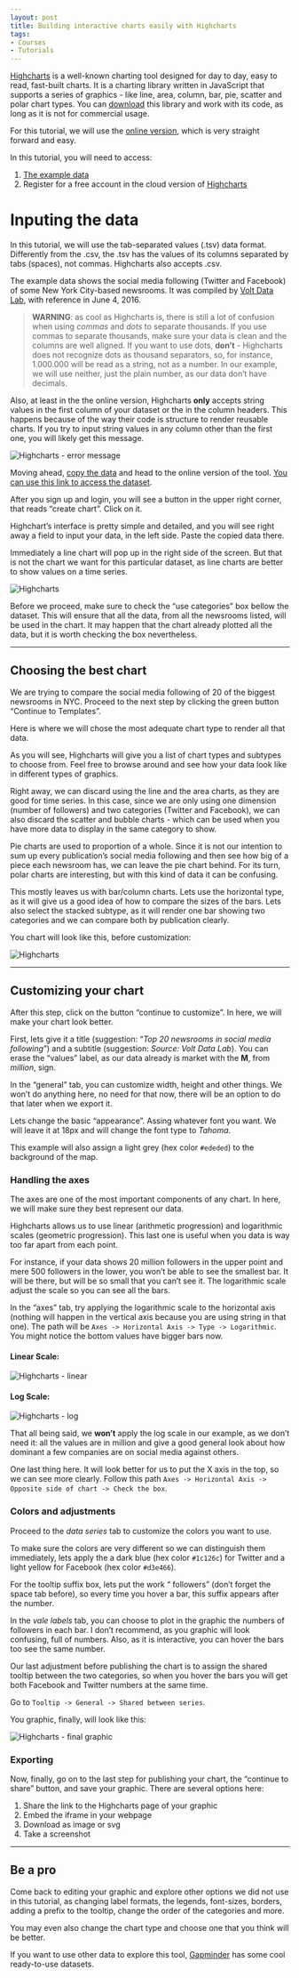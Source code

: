 ```yaml
---
layout: post
title: Building interactive charts easily with Highcharts
tags:
- Courses
- Tutorials
---
```


[Highcharts](http://www.highcharts.com/) is a well-known charting tool designed for day to day, easy to read, fast-built charts. It is a charting library written in JavaScript that supports a series of graphics - like line, area, column, bar, pie, scatter and polar chart types. You can [download](http://www.highcharts.com/products/highcharts) this library and work with its code, as long as it is not for commercial usage.

For this tutorial, we will use the [online version](https://cloud.highcharts.com/), which is very straight forward and easy.

In this tutorial, you will need to access:

1. [The example data](https://github.com/miguelpaz/jlab/blob/master/data/highcharts_example_data.tsv)
2. Register for a free account in the cloud version of [Highcharts](http://cloud.highcharts.com/)


# Inputing the data

In this tutorial, we will use the tab-separated values (.tsv) data format. Differently from the .csv, the .tsv has the values of its columns separated by tabs (spaces), not commas. Highcharts also accepts .csv.

The example data shows the social media following (Twitter and Facebook) of some New York City-based newsrooms. It was compiled by [Volt Data Lab](http://voltadata.info/en-lg), with reference in June 4, 2016.

> **WARNING**: as cool as Highcharts is, there is still a lot of confusion when using *commas* and *dots* to separate thousands. If you use commas to separate thousands, make sure your data is clean and the columns are well aligned. If you want to use dots, **don’t** - Highcharts does not recognize dots as thousand separators, so, for instance, 1.000.000 will be read as a string, not as a number. In our example, we will use neither, just the plain number, as our data don’t have decimals.

Also, at least in the the online version, Highcharts **only** accepts string values in the first column of your dataset or the in the column headers. This happens because of the way their code is structure to render reusable charts. If you try to input string values in any column other than the first one, you will likely get this message.

![Highcharts - error message](https://github.com/miguelpaz/jlab/blob/master/images/charts_highcharts_alert.png?raw=true)

Moving ahead, [copy the data](https://github.com/miguelpaz/jlab/blob/master/data/highcharts_example_data.tsv) and head to the online version of the tool. [You can use this link to access the dataset](http://cloud.highcharts.com/).

After you sign up and login, you will see a button in the upper right corner, that reads “create chart”. Click on it.

Highchart’s interface is pretty simple and detailed, and you will see right away a field to input your data, in the left side. Paste the copied data there.

Immediately a line chart will pop up in the right side of the screen. But that is not the chart we want for this particular dataset, as line charts are better to show values on a time series.

![Highcharts](https://github.com/miguelpaz/jlab/blob/master/images/charts_highcharts1.png?raw=true)

Before we proceed, make sure to check the “use categories” box bellow the dataset. This will ensure that all the data, from all the newsrooms listed, will be used in the chart. It may happen that the chart already plotted all the data, but it is worth checking the box nevertheless.

___

## Choosing the best chart

We are trying to compare the social media following of 20 of the biggest newsrooms in NYC. Proceed to the next step by clicking the green button “Continue to Templates”.

Here is where we will chose the most adequate chart type to render all that data.

As you will see, Highcharts will give you a list of chart types and subtypes to choose from. Feel free to browse around and see how your data look like in different types of graphics.

Right away, we can discard using the line and the area charts, as they are good for time series. In this case, since we are only using one dimension (number of followers) and two categories (Twitter and Facebook), we can also discard the scatter and bubble charts - which can be used when you have more data to display in the same category to show.

Pie charts are used to proportion of a whole. Since it is not our intention to sum up every publication’s social media following and then see how big of a piece each newsroom has, we can leave the pie chart behind. For its turn, polar charts are interesting, but with this kind of data it can be confusing.

This mostly leaves us with bar/column charts. Lets use the horizontal type, as it will give us a good idea of how to compare the sizes of the bars. Lets also select the stacked subtype, as it will render one bar showing two categories and we can compare both by publication clearly.

You chart will look like this, before customization:

![Highcharts](https://github.com/miguelpaz/jlab/blob/master/images/charts_highcharts2.png?raw=true)

___

## Customizing your chart

After this step, click on the button “continue to customize”. In here, we will make your chart look better.

First, lets give it a title (suggestion: “*Top 20 newsrooms in social media following*”) and a subtitle (suggestion: *Source: Volt Data Lab*).  You can erase the “values” label, as our data already is market with the **M**, from *million*, sign.

In the “general” tab, you can customize width, height and other things. We won’t do anything here, no need for that now, there will be an option to do that later when we export it.

Lets change the basic “appearance”. Assing whatever font you want. We will leave it at 18px and will change the font type to *Tahoma*.

This example will also assign a light grey (hex color `#ededed`) to the background of the map.

### Handling the axes

The axes are one of the most important components of any chart. In here, we will make sure they best represent our data.

Highcharts allows us to use linear (arithmetic progression) and logarithmic scales (geometric progression). This last one is useful when you data is way too far apart from each point.

For instance, if your data shows 20 million followers in the upper point and mere 500 followers in the lower, you won’t be able to see the smallest bar. It will be there, but will be so small that you can’t see it. The logarithmic scale adjust the scale so you can see all the bars.

In the “axes” tab, try applying the logarithmic scale to the horizontal axis (nothing will happen in the vertical axis because you are using string in that one). The path will be `Axes -> Horizontal Axis -> Type -> Logarithmic`. You might notice the bottom values have bigger bars now.

#### Linear Scale:

![Highcharts - linear](https://github.com/miguelpaz/jlab/blob/master/images/charts_highcharts_linear.png?raw=true)

#### Log Scale:

![Highcharts - log](https://github.com/miguelpaz/jlab/blob/master/images/charts_highcharts_log.png?raw=true)

That all being said, we **won’t** apply the log scale in our example, as we don’t need it: all the values are in million and give a good general look about how dominant a few companies are on social media against others.

One last thing here. It will look better for us to put the X axis in the top, so we can see more clearly. Follow this path `Axes -> Horizontal Axis -> Opposite side of chart -> Check the box`.

### Colors and adjustments

Proceed to the *data series* tab to customize the colors you want to use.

To make sure the colors are very different so we can distinguish them immediately, lets apply the a dark blue (hex color `#1c126c`) for Twitter and a light yellow for Facebook (hex color `#d3e466`).  

For the tooltip suffix box, lets put the work “ followers” (don’t forget the space tab before), so every time you hover a bar, this suffix appears after the number.

In the *vale labels* tab, you can choose to plot in the graphic the numbers of followers in each bar. I don’t recommend, as you graphic will look confusing, full of numbers. Also, as it is interactive, you can hover the bars too see the same number.

Our last adjustment before publishing the chart is to assign the shared tooltip between the two categories, so when you hover the bars you will get both Facebook and Twitter numbers at the same time.

Go to `Tooltip -> General -> Shared between series`.

You graphic, finally, will look like this:

![Highcharts - final graphic](https://github.com/miguelpaz/jlab/blob/master/images/charts_highcharts_final1.png?raw=true)

### Exporting

Now, finally, go on to the last step for publishing your chart, the “continue to share” button, and save your graphic. There are several options here:

1. Share the link to the Highcharts page of your graphic
2. Embed the iframe in your webpage
3. Download as image or svg
4. Take a screenshot

___

## Be a pro

Come back to editing your graphic and explore other options we did not use in this tutorial, as changing label formats, the legends, font-sizes, borders, adding a prefix to the tooltip, change the order of the categories and more.

You may even also change the chart type and choose one that you think will be better.

If you want to use other data to explore this tool, [Gapminder](http://www.gapminder.org/data/) has some cool ready-to-use datasets.
